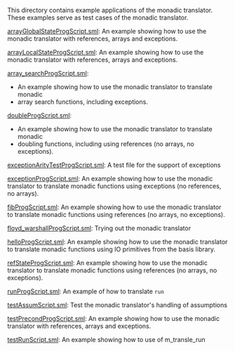 This directory contains example applications of the monadic translator.
These examples serve as test cases of the monadic translator.

[arrayGlobalStateProgScript.sml](arrayGlobalStateProgScript.sml):
An example showing how to use the monadic translator with
references, arrays and exceptions.

[arrayLocalStateProgScript.sml](arrayLocalStateProgScript.sml):
An example showing how to use the monadic translator with
references, arrays and exceptions.

[array_searchProgScript.sml](array_searchProgScript.sml):
* An example showing how to use the monadic translator to translate monadic
* array search functions, including exceptions.

[doubleProgScript.sml](doubleProgScript.sml):
* An example showing how to use the monadic translator to translate monadic
* doubling functions, including using references (no arrays, no exceptions).

[exceptionArityTestProgScript.sml](exceptionArityTestProgScript.sml):
A test file for the support of exceptions

[exceptionProgScript.sml](exceptionProgScript.sml):
An example showing how to use the monadic translator to translate
monadic functions using exceptions (no references, no arrays).

[fibProgScript.sml](fibProgScript.sml):
An example showing how to use the monadic translator to translate
monadic functions using references (no arrays, no exceptions).

[floyd_warshallProgScript.sml](floyd_warshallProgScript.sml):
Trying out the monadic translator

[helloProgScript.sml](helloProgScript.sml):
An example showing how to use the monadic translator to translate
monadic functions using IO primitives from the basis library.

[refStateProgScript.sml](refStateProgScript.sml):
An example showing how to use the monadic translator to translate
monadic functions using references (no arrays, no exceptions).

[runProgScript.sml](runProgScript.sml):
An example of how to translate `run`

[testAssumScript.sml](testAssumScript.sml):
Test the monadic translator's handling of assumptions

[testPrecondProgScript.sml](testPrecondProgScript.sml):
An example showing how to use the monadic translator with
references, arrays and exceptions.

[testRunScript.sml](testRunScript.sml):
An example showing how to use of m_transle_run
